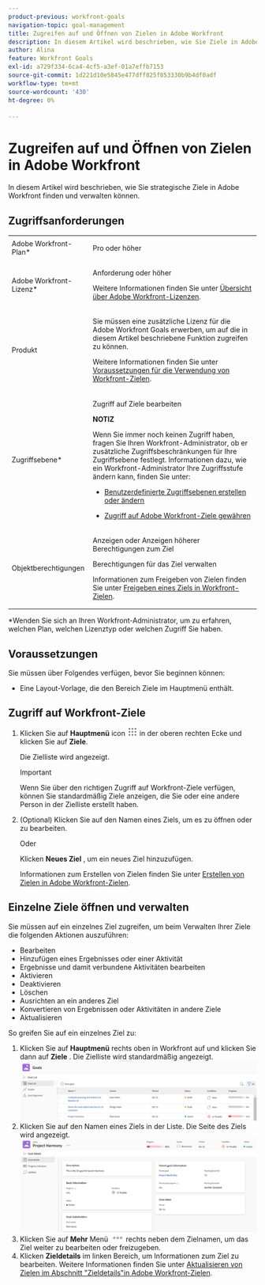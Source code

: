 ```yaml
---
product-previous: workfront-goals
navigation-topic: goal-management
title: Zugreifen auf und Öffnen von Zielen in Adobe Workfront
description: In diesem Artikel wird beschrieben, wie Sie Ziele in Adobe Workfront finden und verwalten können.
author: Alina
feature: Workfront Goals
exl-id: a729f334-6ca4-4cf5-a3ef-01a7effb7153
source-git-commit: 1d221d10e5845e477dff825f853330b9b4df0adf
workflow-type: tm+mt
source-wordcount: '430'
ht-degree: 0%

---
```


# Zugreifen auf und Öffnen von Zielen in Adobe Workfront

In diesem Artikel wird beschrieben, wie Sie strategische Ziele in Adobe Workfront finden und verwalten können.


## Zugriffsanforderungen

<!--drafted for P&P: replace the requirements table and the asterisk below it with the following: 


You must have the following to perform the activities described in this article:

<table style="table-layout:auto"> 
 <col> 
 </col> 
 <col> 
 </col> 
 <tbody> 
  <tr> 
   <td role="rowheader">Adobe Workfront plan*</td> 
   <td> 
   <p>Current plan: Select or higher</p>
   Or
   <p>Legacy plan: Pro or higher</p>
    
   </td> 
  </tr> 
  <tr> 
   <td role="rowheader">Adobe Workfront license*</td> 
   <td> 
   <p>Current license: Contributor or higher</p>
   Or
   <p>Legacy license: Request or higher</p> <p>For more information, see <a href="../../administration-and-setup/add-users/access-levels-and-object-permissions/wf-licenses.md" class="MCXref xref">Adobe Workfront licenses overview</a>.</p> </td> 
  </tr> 
  <tr> 
   <td role="rowheader">Product</td> 
   <td> 
   <p> Current product requirement: If you have the Select or Prime Adobe Workfront plan, you must also buy an additional Adobe Workfront Goals license.  Workfront Goals are included in the Ultimate Workfront Plan.</p>
   Or
   <p>Legacy product requirement: You must purchase an additional license for the Adobe Workfront Goals to access functionality described in this article. </p> <p>For information, see <a href="../../workfront-goals/goal-management/access-needed-for-wf-goals.md" class="MCXref xref">Requirements to use Workfront Goals</a>. </p> </td> 
  </tr> 
  <tr> 
   <td role="rowheader">Access level*</td> 
   <td> <p>Edit access to Goals</p> <p><b>NOTE</b><p>If you still don't have access, ask your Workfront administrator if they set additional restrictions in your access level. For information on how a Workfront administrator can change your access level, see:</p> 
     <ul> 
      <li> <p><a href="../../administration-and-setup/add-users/configure-and-grant-access/create-modify-access-levels.md" class="MCXref xref">Create or modify custom access levels</a> </p> </li> 
      <li> <p><span href="../../administration-and-setup/add-users/configure-and-grant-access/grant-access-goals.md"><a href="../../administration-and-setup/add-users/configure-and-grant-access/grant-access-goals.md" class="MCXref xref">Grant access to Adobe Workfront Goals</a></span> </p> </li> 
     </ul> </p> </td> 
  </tr> 
  <tr data-mc-conditions=""> 
   <td role="rowheader">Object permissions</td> 
   <td> 
    <div> 
     <p>View or higher permissions to the goal to view it</p> 
     <p>Manage permissions to the goal to edit it</p> 
     <p>For information about sharing goals, see <a href="../../workfront-goals/workfront-goals-settings/share-a-goal.md" class="MCXref xref">Share a goal in Workfront Goals</a>. </p> 
    </div> </td> 
  </tr> 
 </tbody> 
</table>
-->

<table style="table-layout:auto"> 
 <col> 
 </col> 
 <col> 
 </col> 
 <tbody> 
  <tr> 
   <td role="rowheader">Adobe Workfront-Plan*</td> 
   <td> <p>Pro oder höher</p> </td> 
  </tr> 
  <tr> 
   <td role="rowheader">Adobe Workfront-Lizenz*</td> 
   <td> <p>Anforderung oder höher</p> <p>Weitere Informationen finden Sie unter <a href="../../administration-and-setup/add-users/access-levels-and-object-permissions/wf-licenses.md" class="MCXref xref">Übersicht über Adobe Workfront-Lizenzen</a>.</p> </td> 
  </tr> 
  <tr> 
   <td role="rowheader">Produkt</td> 
   <td> <p>Sie müssen eine zusätzliche Lizenz für die Adobe Workfront Goals erwerben, um auf die in diesem Artikel beschriebene Funktion zugreifen zu können. </p> <p>Weitere Informationen finden Sie unter <a href="../../workfront-goals/goal-management/access-needed-for-wf-goals.md" class="MCXref xref">Voraussetzungen für die Verwendung von Workfront-Zielen</a>. </p> </td> 
  </tr> 
  <tr> 
   <td role="rowheader">Zugriffsebene*</td> 
   <td> <p>Zugriff auf Ziele bearbeiten</p> <p><b>NOTIZ</b><p>Wenn Sie immer noch keinen Zugriff haben, fragen Sie Ihren Workfront-Administrator, ob er zusätzliche Zugriffsbeschränkungen für Ihre Zugriffsebene festlegt. Informationen dazu, wie ein Workfront-Administrator Ihre Zugriffsstufe ändern kann, finden Sie unter:</p> 
     <ul> 
      <li> <p><a href="../../administration-and-setup/add-users/configure-and-grant-access/create-modify-access-levels.md" class="MCXref xref">Benutzerdefinierte Zugriffsebenen erstellen oder ändern</a> </p> </li> 
      <li> <p><span href="../../administration-and-setup/add-users/configure-and-grant-access/grant-access-goals.md"><a href="../../administration-and-setup/add-users/configure-and-grant-access/grant-access-goals.md" class="MCXref xref">Zugriff auf Adobe Workfront-Ziele gewähren</a></span> </p> </li> 
     </ul> </p> </td> 
  </tr> 
  <tr data-mc-conditions=""> 
   <td role="rowheader">Objektberechtigungen</td> 
   <td> 
    <div> 
     <p>Anzeigen oder Anzeigen höherer Berechtigungen zum Ziel</p> 
     <p>Berechtigungen für das Ziel verwalten</p> 
     <p>Informationen zum Freigeben von Zielen finden Sie unter <a href="../../workfront-goals/workfront-goals-settings/share-a-goal.md" class="MCXref xref">Freigeben eines Ziels in Workfront-Zielen</a>. </p> 
    </div> </td> 
  </tr> 
 </tbody> 
</table>

*Wenden Sie sich an Ihren Workfront-Administrator, um zu erfahren, welchen Plan, welchen Lizenztyp oder welchen Zugriff Sie haben.

## Voraussetzungen

Sie müssen über Folgendes verfügen, bevor Sie beginnen können:

* Eine Layout-Vorlage, die den Bereich Ziele im Hauptmenü enthält.

## Zugriff auf Workfront-Ziele

1. Klicken Sie auf **Hauptmenü** icon ![](assets/main-menu-icon.png) in der oberen rechten Ecke und klicken Sie auf **Ziele**.

   <!-- drafted for Shell release: Add this when Shell is available to all: or (if available), click the **Main Menu** icon ![Main menu icon](../goal-management/assets/three-line-main-menu-icon.png) in the upper-left corner)
   -->

   Die Zielliste wird angezeigt.


   >[!IMPORTANT]
   >
   >   Wenn Sie über den richtigen Zugriff auf Workfront-Ziele verfügen, können Sie standardmäßig Ziele anzeigen, die Sie oder eine andere Person in der Zielliste erstellt haben.

   <!--   
   (NOTE: This might change when sharing is in place; right now, with sharing in place, they can VIEW all goals in the system but they cannot EDIT the ones others created!)
   -->

1. (Optional) Klicken Sie auf den Namen eines Ziels, um es zu öffnen oder zu bearbeiten.

   Oder

   Klicken **Neues Ziel** , um ein neues Ziel hinzuzufügen.

   Informationen zum Erstellen von Zielen finden Sie unter [Erstellen von Zielen in Adobe Workfront-Zielen](../../workfront-goals/goal-management/create-goals.md).

## Einzelne Ziele öffnen und verwalten

Sie müssen auf ein einzelnes Ziel zugreifen, um beim Verwalten Ihrer Ziele die folgenden Aktionen auszuführen:

* Bearbeiten
* Hinzufügen eines Ergebnisses oder einer Aktivität
* Ergebnisse und damit verbundene Aktivitäten bearbeiten
* Aktivieren
* Deaktivieren
* Löschen
* Ausrichten an ein anderes Ziel
* Konvertieren von Ergebnissen oder Aktivitäten in andere Ziele
* Aktualisieren

<!--
Accessing goals differs depending on what environment you use.

To access an individual goal in the Production environment:

1. Click the **Main Menu** icon ![](assets/main-menu-icon.png) in the upper-right corner of Workfront, then click **Goals** .

     (!--drafted for Shell release: Add this when Shell is available to all: or (if available), click the **Main Menu** icon ![Main menu icon](../goal-management/assets/three-line-main-menu-icon.png) in the upper-left corner)
   --)

   The Goal List displays by default. 

1. Click the name of a goal in the list 

   Or

   Click one of the options below in the left panel, then click the name of a goal to access it:

   * Goal Alignment
   * Check-in 
   * Pulse 

   >[!NOTE]
   >
   >Depending on what action you want to perform on the individual goal, you might choose to select different sections every time. For information about the differences between the Workfront Goals sections, see [Overview of the Adobe Workfront Goals sections](../../workfront-goals/goal-review-and-workfront-goals-sections/overview-of-wf-goals-sections.md).

   The Goal Details panel displays on the right. You can update the goal, its results, and activities in the Goal Details panel when you have access to manage it. For information about updating goals using the Goal Details panel, see [Update goals in the Goal details section in Adobe Workfront Goals](../../workfront-goals/goal-management/update-goals-in-goal-details-panel.md).
-->

So greifen Sie auf ein einzelnes Ziel zu:

1. Klicken Sie auf **Hauptmenü** rechts oben in Workfront auf und klicken Sie dann auf **Ziele** .
Die Zielliste wird standardmäßig angezeigt.
   ![](assets/goal-list-unshimmed.png)
1. Klicken Sie auf den Namen eines Ziels in der Liste.
Die Seite des Ziels wird angezeigt.
   ![](assets/goal-page-unshimmed.png)
1. Klicken Sie auf **Mehr** Menü ![](assets/more-icon.png) rechts neben dem Zielnamen, um das Ziel weiter zu bearbeiten oder freizugeben.
1. Klicken **Zieldetails** im linken Bereich, um Informationen zum Ziel zu bearbeiten. Weitere Informationen finden Sie unter [Aktualisieren von Zielen im Abschnitt &quot;Zieldetails&quot;in Adobe Workfront-Zielen](../goal-management/update-goals-in-goal-details-panel.md).


